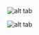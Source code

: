 ![alt tab](https://user-images.githubusercontent.com/26437161/27230710-753ffc6c-52b0-11e7-8e55-e13ad4667ee7.png)

![alt tab](https://user-images.githubusercontent.com/26437161/27230711-755e2520-52b0-11e7-97fc-d74c4d07ed56.png)
